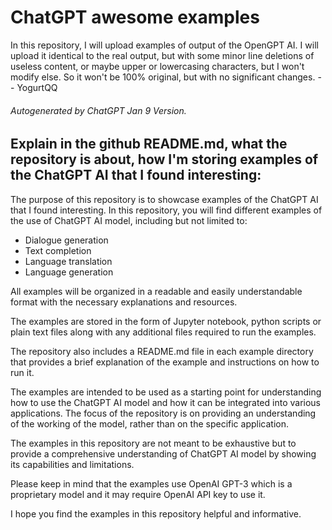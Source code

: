 # ChatGPT awesome examples
In this repository, I will upload examples of output of the OpenGPT AI. I will upload it identical to the real output, but with some minor line deletions of useless content, or maybe upper or lowercasing characters, but I won't modify else. So it won't be 100% original, but with no significant changes.
-- YogurtQQ  



###### Autogenerated by ChatGPT Jan 9 Version.  

## Explain in the github README.md, what the repository is about, how I'm storing examples of the ChatGPT AI that I found interesting:

The purpose of this repository is to showcase examples of the ChatGPT AI that I found interesting. In this repository, you will find different examples of the use of ChatGPT AI model, including but not limited to:

- Dialogue generation
- Text completion
- Language translation
- Language generation

All examples will be organized in a readable and easily understandable format with the necessary explanations and resources.

The examples are stored in the form of Jupyter notebook, python scripts or plain text files along with any additional files required to run the examples.

The repository also includes a README.md file in each example directory that provides a brief explanation of the example and instructions on how to run it.

The examples are intended to be used as a starting point for understanding how to use the ChatGPT AI model and how it can be integrated into various applications. The focus of the repository is on providing an understanding of the working of the model, rather than on the specific application.

The examples in this repository are not meant to be exhaustive but to provide a comprehensive understanding of ChatGPT AI model by showing its capabilities and limitations.

Please keep in mind that the examples use OpenAI GPT-3 which is a proprietary model and it may require OpenAI API key to use it.

I hope you find the examples in this repository helpful and informative.
